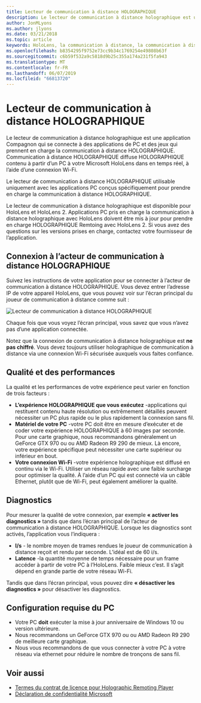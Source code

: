 ```yaml
---
title: Lecteur de communication à distance HOLOGRAPHIQUE
description: Le lecteur de communication à distance holographique est une application Compagnon qui se connecte à des applications de PC et des jeux qui prennent en charge la communication à distance HOLOGRAPHIQUE. Communication à distance HOLOGRAPHIQUE diffuse HOLOGRAPHIQUE contenu à partir d’un PC à votre Microsoft HoloLens dans en temps réel, à l’aide d’une connexion Wi-Fi.
author: JonMLyons
ms.author: jlyons
ms.date: 03/21/2018
ms.topic: article
keywords: HoloLens, la communication à distance, la communication à distance HOLOGRAPHIQUE
ms.openlocfilehash: b8354295f9752e73cc9b34c1769254e49808b63f
ms.sourcegitcommit: c6b59f532a9c5818d9b25c355a174a231f5fa943
ms.translationtype: MT
ms.contentlocale: fr-FR
ms.lasthandoff: 06/07/2019
ms.locfileid: "66813720"
---
```

# <a name="holographic-remoting-player"></a>Lecteur de communication à distance HOLOGRAPHIQUE

Le lecteur de communication à distance holographique est une application Compagnon qui se connecte à des applications de PC et des jeux qui prennent en charge la communication à distance HOLOGRAPHIQUE. Communication à distance HOLOGRAPHIQUE diffuse HOLOGRAPHIQUE contenu à partir d’un PC à votre Microsoft HoloLens dans en temps réel, à l’aide d’une connexion Wi-Fi.

Le lecteur de communication à distance HOLOGRAPHIQUE utilisable uniquement avec les applications PC conçus spécifiquement pour prendre en charge la communication à distance HOLOGRAPHIQUE.

Le lecteur de communication à distance holographique est disponible pour HoloLens et HoloLens 2.  Applications PC pris en charge la communication à distance holographique avec HoloLens doivent être mis à jour pour prendre en charge HOLOGRAPHIQUE Remtoing avec HoloLens 2.  Si vous avez des questions sur les versions prises en charge, contactez votre fournisseur de l’application.

## <a name="connecting-to-the-holographic-remoting-player"></a>Connexion à l’acteur de communication à distance HOLOGRAPHIQUE

Suivez les instructions de votre application pour se connecter à l’acteur de communication à distance HOLOGRAPHIQUE. Vous devez entrer l’adresse IP de votre appareil HoloLens, que vous pouvez voir sur l’écran principal du joueur de communication à distance comme suit :

![Lecteur de communication à distance HOLOGRAPHIQUE](images/holographicremotingplayer.png)

Chaque fois que vous voyez l’écran principal, vous savez que vous n’avez pas d’une application connectée.

Notez que la connexion de communication à distance holographique est **ne pas chiffré**. Vous devez toujours utiliser holographique de communication à distance via une connexion Wi-Fi sécurisée auxquels vous faites confiance.

## <a name="quality-and-performance"></a>Qualité et des performances

La qualité et les performances de votre expérience peut varier en fonction de trois facteurs :
* **L’expérience HOLOGRAPHIQUE que vous exécutez** -applications qui restituent contenu haute résolution ou extrêmement détaillés peuvent nécessiter un PC plus rapide ou le plus rapidement la connexion sans fil.
* **Matériel de votre PC** -votre PC doit être en mesure d’exécuter et de coder votre expérience HOLOGRAPHIQUE à 60 images par seconde. Pour une carte graphique, nous recommandons généralement un GeForce GTX 970 ou ou AMD Radeon R9 290 de mieux. Là encore, votre expérience spécifique peut nécessiter une carte supérieur ou inférieur en bout.
* **Votre connexion Wi-Fi** -votre expérience holographique est diffusé en continu via le Wi-Fi. Utiliser un réseau rapide avec une faible surcharge pour optimiser la qualité. À l’aide d’un PC qui est connecté via un câble Ethernet, plutôt que de Wi-Fi, peut également améliorer la qualité.

## <a name="diagnostics"></a>Diagnostics

Pour mesurer la qualité de votre connexion, par exemple **« activer les diagnostics »** tandis que dans l’écran principal de l’acteur de communication à distance HOLOGRAPHIQUE. Lorsque les diagnostics sont activés, l’application vous l’indiquera :
* **I/s** - le nombre moyen de trames rendues le joueur de communication à distance reçoit et rendu par seconde. L’idéal est de 60 i/s.
* **Latence** -la quantité moyenne de temps nécessaire pour un frame accéder à partir de votre PC à l’HoloLens. Faible mieux c’est. Il s’agit dépend en grande partie de votre réseau Wi-Fi.

Tandis que dans l’écran principal, vous pouvez dire **« désactiver les diagnostics »** pour désactiver les diagnostics.

## <a name="pc-system-requirements"></a>Configuration requise du PC
* Votre PC **doit** exécuter la mise à jour anniversaire de Windows 10 ou version ultérieure.
* Nous recommandons un GeForce GTX 970 ou ou AMD Radeon R9 290 de meilleure carte graphique.
* Nous vous recommandons de que vous connecter à votre PC à votre réseau via ethernet pour réduire le nombre de tronçons de sans fil.

## <a name="see-also"></a>Voir aussi
* [Termes du contrat de licence pour Holographic Remoting Player](https://docs.microsoft.com/en-us/legal/mixed-reality/microsoft-holographic-remoting-software-license-terms)
* [Déclaration de confidentialité Microsoft](https://go.microsoft.com/fwlink/?LinkId=521839)
